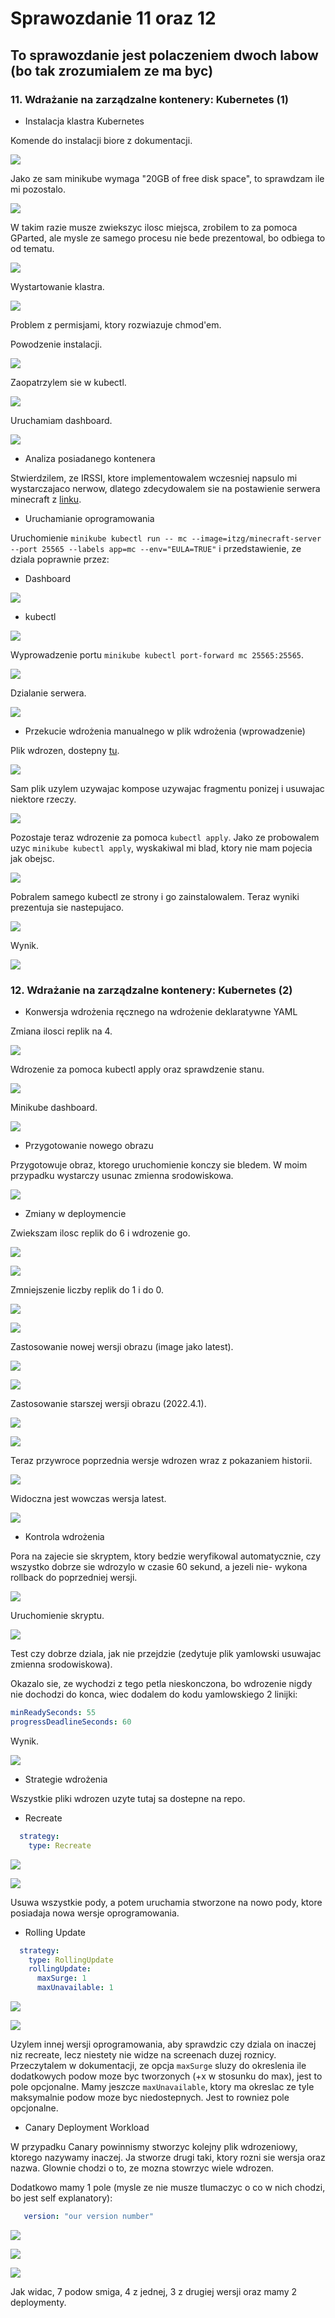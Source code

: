 
# Sprawozdanie 11 oraz 12

## To sprawozdanie jest polaczeniem dwoch labow (bo tak zrozumialem ze ma byc)

### 11. Wdrażanie na zarządzalne kontenery: Kubernetes (1)

* Instalacja klastra Kubernetes

Komende do instalacji biore z dokumentacji.

![](https://i.imgur.com/WFQTnIQ.png)

Jako ze sam minikube wymaga "20GB of free disk space", to sprawdzam ile mi pozostalo.

![](https://i.imgur.com/B6uBpq2.png)

W takim razie musze zwiekszyc ilosc miejsca, zrobilem to za pomoca GParted, ale mysle ze samego procesu nie bede prezentowal, bo odbiega to od tematu.

![](https://i.imgur.com/Z9pKpZD.png)

Wystartowanie klastra.

![](https://i.imgur.com/6STDrIg.png)

Problem z permisjami, ktory rozwiazuje chmod'em.

Powodzenie instalacji.

![](https://i.imgur.com/YMpJtla.png)

Zaopatrzylem sie w kubectl.

![](https://i.imgur.com/Edjq0QQ.png)

Uruchamiam dashboard.

![](https://i.imgur.com/4m0peCN.png)


* Analiza posiadanego kontenera

Stwierdzilem, ze IRSSI, ktore implementowalem wczesniej napsulo mi wystarczajaco nerwow, dlatego zdecydowalem sie na postawienie serwera minecraft z [linku](https://hub.docker.com/r/itzg/minecraft-server).

* Uruchamianie oprogramowania

Uruchomienie `minikube kubectl run -- mc --image=itzg/minecraft-server --port 25565 --labels app=mc --env="EULA=TRUE"` i przedstawienie, ze dziala poprawnie przez:

- Dashboard

![](https://i.imgur.com/OVKm59L.png)

- kubectl

![](https://i.imgur.com/aRPrDqd.png)

Wyprowadzenie portu `minikube kubectl port-forward mc 25565:25565`.

![](https://i.imgur.com/kNrpnH8.png)

Dzialanie serwera.

![](https://i.imgur.com/zyprxvt.png)

* Przekucie wdrożenia manualnego w plik wdrożenia (wprowadzenie)

Plik wdrozen, dostepny [tu](https://raw.githubusercontent.com/InzynieriaOprogramowaniaAGH/MDO2022_S/JM404178/INO/GCL01/JM404178/Lab12/mc-deployment.yml).

![](https://i.imgur.com/FtAOAD2.png)

Sam plik uzylem uzywajac kompose uzywajac fragmentu ponizej i usuwajac niektore rzeczy.

![](https://i.imgur.com/SSixj0M.png)

Pozostaje teraz wdrozenie za pomoca `kubectl apply`. Jako ze probowalem uzyc `minikube kubectl apply`, wyskakiwal mi blad, ktory nie mam pojecia jak obejsc.

![](https://i.imgur.com/y6igpfC.png)

Pobralem samego kubectl ze strony i go zainstalowalem. Teraz wyniki prezentuja sie nastepujaco.

![](https://i.imgur.com/Y1cDZJH.png)

Wynik.

![](https://i.imgur.com/VNAASi8.png)

### 12. Wdrażanie na zarządzalne kontenery: Kubernetes (2)

* Konwersja wdrożenia ręcznego na wdrożenie deklaratywne YAML

Zmiana ilosci replik na 4.

![](https://i.imgur.com/dx345Cr.png)

Wdrozenie za pomoca kubectl apply oraz sprawdzenie stanu.

![](https://i.imgur.com/E1LdrnP.png)

Minikube dashboard.

![](https://i.imgur.com/Yi6rEoR.png)

* Przygotowanie nowego obrazu

Przygotowuje obraz, ktorego uruchomienie konczy sie bledem. W moim przypadku wystarczy usunac zmienna srodowiskowa.

![](https://i.imgur.com/Fp73oyi.png)

* Zmiany w deploymencie

Zwiekszam ilosc replik do 6 i wdrozenie go.

![](https://i.imgur.com/QZUVwtX.png)

![](https://i.imgur.com/A8MpWyK.png)

Zmniejszenie liczby replik do 1 i do 0.

![](https://i.imgur.com/zSp0RO7.png)

![](https://i.imgur.com/FvpZJ8y.png)

Zastosowanie nowej wersji obrazu (image jako latest).

![](https://i.imgur.com/xb68hah.png)

![](https://i.imgur.com/hJ44LXu.png)

Zastosowanie starszej wersji obrazu (2022.4.1).

![](https://i.imgur.com/Aub9QVI.png)

![](https://i.imgur.com/YLm90I8.png)

Teraz przywroce poprzednia wersje wdrozen wraz z pokazaniem historii.

![](https://i.imgur.com/4OxKVL0.png)

Widoczna jest wowczas wersja latest.

![](https://i.imgur.com/rNomIpD.png)

* Kontrola wdrożenia

Pora na zajecie sie skryptem, ktory bedzie weryfikowal automatycznie, czy wszystko dobrze sie wdrozylo w czasie 60 sekund, a jezeli nie- wykona rollback do poprzedniej wersji.

![](https://i.imgur.com/2r7EApL.png)

Uruchomienie skryptu.

![](https://i.imgur.com/F5ogOmb.png)

Test czy dobrze dziala, jak nie przejdzie (zedytuje plik yamlowski usuwajac zmienna srodowiskowa).

Okazalo sie, ze wychodzi z tego petla nieskonczona, bo wdrozenie nigdy nie dochodzi do konca, wiec dodalem do kodu yamlowskiego 2 linijki:

```yml
minReadySeconds: 55 
progressDeadlineSeconds: 60
```

Wynik.

![](https://i.imgur.com/s9Cqz8m.png)

* Strategie wdrożenia

Wszystkie pliki wdrozen uzyte tutaj sa dostepne na repo. 

- Recreate

```yml
  strategy:
    type: Recreate
```

![](https://i.imgur.com/BHR8AKk.png)

![](https://i.imgur.com/JhF5zNi.png)

Usuwa wszystkie pody, a potem uruchamia stworzone na nowo pody, ktore posiadaja nowa wersje oprogramowania.

- Rolling Update

```yml
  strategy:
    type: RollingUpdate
    rollingUpdate:
      maxSurge: 1
      maxUnavailable: 1
```

![](https://i.imgur.com/QS9RroI.png)

![](https://i.imgur.com/oy6Qw9y.png)

Uzylem innej wersji oprogramowania, aby sprawdzic czy dziala on inaczej niz recreate, lecz niestety nie widze na screenach duzej roznicy. Przeczytalem w dokumentacji, ze opcja `maxSurge`
sluzy do okreslenia ile dodatkowych podow moze byc tworzonych (+x w stosunku do max), jest to pole opcjonalne. Mamy jeszcze `maxUnavailable`, ktory ma okreslac ze tyle maksymalnie podow moze byc niedostepnych.
Jest to rowniez pole opcjonalne.

- Canary Deployment Workload

W przypadku Canary powinnismy stworzyc kolejny plik wdrozeniowy, ktorego nazywamy inaczej. Ja stworze drugi taki, ktory rozni sie wersja oraz nazwa.
Glownie chodzi o to, ze mozna stowrzyc wiele wdrozen. 

Dodatkowo mamy 1 pole (mysle ze nie musze tlumaczyc o co w nich chodzi, bo jest self explanatory):

```yml
   version: "our version number"
```

![](https://i.imgur.com/i5kkZLs.png)

![](https://i.imgur.com/hJ8Zcsm.png)

![](https://i.imgur.com/NBnsMhv.png)

Jak widac, 7 podow smiga, 4 z jednej, 3 z drugiej wersji oraz mamy 2 deploymenty.


